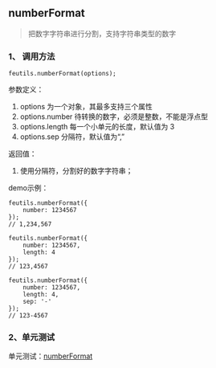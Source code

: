 ## numberFormat

> 把数字字符串进行分割，支持字符串类型的数字

### 1、 调用方法

```
feutils.numberFormat(options);
```

参数定义：
1. options 为一个对象，其最多支持三个属性
2. options.number 待转换的数字，必须是整数，不能是浮点型
3. options.length 每一个小单元的长度，默认值为 3
4. options.sep 分隔符，默认值为“,”

返回值：
1. 使用分隔符，分割好的数字字符串；

demo示例：

```
feutils.numberFormat({
	number: 1234567
});
// 1,234,567

feutils.numberFormat({
	number: 1234567,
	length: 4
});
// 123,4567

feutils.numberFormat({
	number: 1234567,
	length: 4,
	sep: '-'
});
// 123-4567

```

### 2、单元测试

单元测试：[numberFormat](http://www.zhangyunling.com/study/feutils/#numberFormat)
